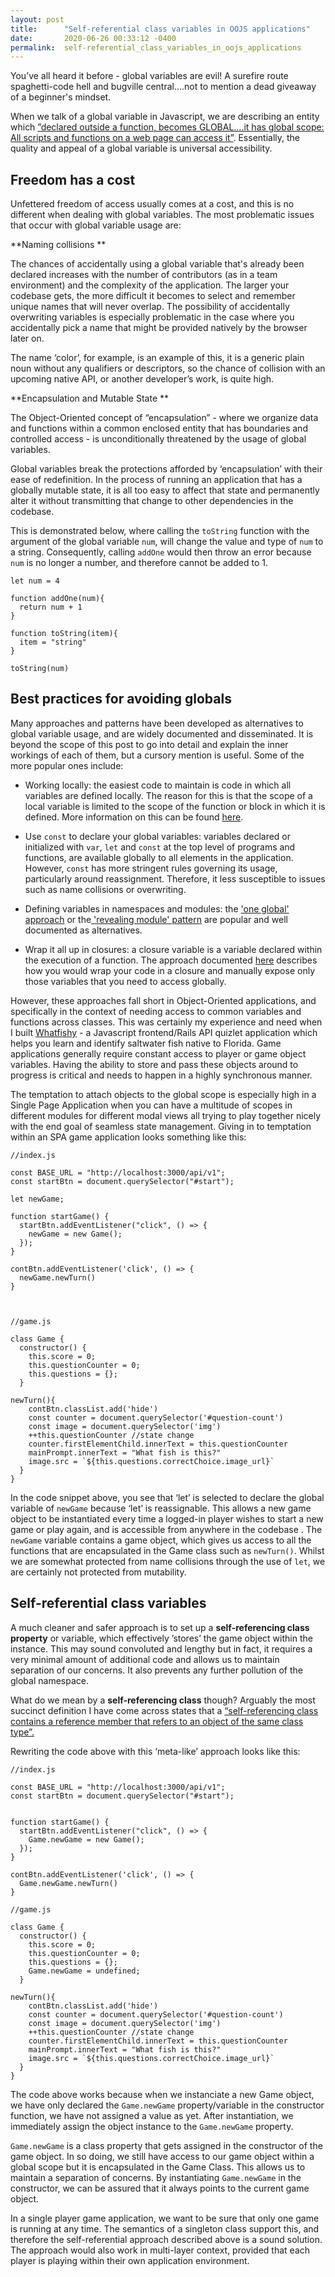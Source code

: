 ```yaml
---
layout: post
title:      "Self-referential class variables in OOJS applications"
date:       2020-06-26 00:33:12 -0400
permalink:  self-referential_class_variables_in_oojs_applications
---
```



You’ve all heard it before - global variables are evil! A surefire route spaghetti-code hell and bugville central….not to mention a dead giveaway of a beginner's mindset.

When we talk of a global variable in Javascript, we are describing an entity which [”declared outside a function, becomes GLOBAL….it has global scope: All scripts and functions on a web page can access it”](https://www.w3schools.com/js/js_scope.asp). Essentially, the quality and appeal of a global variable is universal accessibility. 

## Freedom has a cost

Unfettered freedom of access usually comes at a cost, and this is no different when dealing with global variables. The most problematic issues that occur with global variable usage are:

**Naming collisions **

The chances of accidentally using a global variable that's already been declared increases with the number of contributors (as in a team environment) and the complexity of the application. The larger your codebase gets, the more difficult it becomes to select and remember unique names that will never overlap. The possibility of accidentally overwriting variables is especially problematic in the case where you accidentally pick a name that might be provided natively by the browser later on. 

The name ‘color’, for example, is an example of this, it is a generic plain noun without any qualifiers or descriptors, so the chance of collision with an upcoming native API, or another developer’s work, is quite high.

**Encapsulation and Mutable State **

The Object-Oriented concept of “encapsulation” - where we organize data and functions within a common enclosed entity that has boundaries and controlled access - is unconditionally threatened by the usage of global variables. 

Global variables break the protections afforded by ‘encapsulation’ with their ease of redefinition. In the process of running an application that has a globally mutable state, it is all too easy to affect that state and permanently alter it without transmitting that change to other dependencies in the codebase.

This is demonstrated below, where calling the `toString` function with the argument of the global variable `num`, will change the value and type of `num` to a string. Consequently, calling `addOne` would then throw an error because `num` is no longer a number, and therefore cannot be added to 1.

```
let num = 4

function addOne(num){
  return num + 1
}

function toString(item){
  item = "string" 
}

toString(num)
```



## Best practices for avoiding globals

Many approaches and patterns have been developed as alternatives to global variable usage, and are widely documented and disseminated. It is beyond the scope of this post to go into detail and explain the inner workings of each of them, but a cursory mention is useful. Some of the more popular ones include:

* Working locally: the easiest code to maintain is code in which all variables are defined locally. The reason for this is that the scope of a local variable is limited to the scope of the function or block in which it is defined. More information on this can be found [here](https://www.bitdegree.org/learn/javascript-global-variable).

* Use `const` to declare your global variables: variables declared or initialized with `var`, `let` and `const` at the top level of programs and functions, are available globally to all elements in the application. However, `const` has more stringent rules governing its usage, particularly around reassignment. Therefore, it less susceptible to issues such as name collisions or overwriting.

* Defining variables in namespaces and modules:  the [ 'one global' approach](https://stackoverflow.com/questions/45652069/entire-js-inside-one-global-variable) 
 or the[ 'revealing module' pattern](https://www.w3.org/wiki/JavaScript_best_practices#Avoid_globals) are popular and well documented as alternatives. 
 
*  Wrap it all up in closures:  a closure variable is a variable declared within the execution of a function. The approach documented [here](https://stackoverflow.com/questions/1841916/how-to-avoid-global-variables-in-javascript)  describes how you would wrap your code in a closure and manually expose only those variables that you need to access globally.


However, these approaches fall short  in Object-Oriented applications, and specifically in the context of needing access to common variables and functions across classes. This was certainly my experience and need when I built [Whatfishy](http://www.whatfishy.com) - a Javascript frontend/Rails API quizlet application which helps you learn and identify saltwater fish native to Florida.  Game applications generally require constant access to player or game object variables. Having the ability to store and pass these objects around to progress is critical and needs to happen in a highly synchronous manner.

The temptation to attach objects to the global scope is especially high in a Single Page Application when you can have a multitude of scopes in different modules for different modal views all trying to play together nicely with the end goal of seamless state management. Giving in to temptation within an SPA game application looks something like this:

```
//index.js

const BASE_URL = "http://localhost:3000/api/v1";
const startBtn = document.querySelector("#start");

let newGame;

function startGame() {
  startBtn.addEventListener("click", () => {
    newGame = new Game();
  });
}

contBtn.addEventListener('click', () => {
  newGame.newTurn() 
}



//game.js

class Game {
  constructor() {
    this.score = 0;
    this.questionCounter = 0;
    this.questions = {};
  }

newTurn(){
    contBtn.classList.add('hide')
    const counter = document.querySelector('#question-count')
    const image = document.querySelector('img')
    ++this.questionCounter //state change
    counter.firstElementChild.innerText = this.questionCounter
    mainPrompt.innerText = "What fish is this?"
    image.src = `${this.questions.correctChoice.image_url}`
  }
}
```

In the code snippet above, you see that ‘let’ is selected to declare the global variable of `newGame` because ‘let’ is reassignable. This allows a new game object to be instantiated every time a logged-in player wishes to start a new game or play again, and is accessible from anywhere in the codebase . The `newGame` variable contains a game object, which gives us access to all the functions that are encapsulated in the Game class such as `newTurn()`. Whilst we are somewhat protected from name collisions through the use of `let`, we are certainly not protected from mutability. 

## Self-referential class variables

A much cleaner and safer approach is to set up a **self-referencing class property** or variable, which effectively ’stores’ the game object within the instance. This may sound convoluted and lengthy but in fact, it requires a very minimal amount of additional code and allows us to maintain separation of our concerns. It also prevents any further pollution of the global namespace. 

What do we mean by a **self-referencing class** though? Arguably the most succinct definition I have come across states that a [“self-referencing class contains a reference member that refers to an object of the same class type”.](https://flylib.com/books/en/2.255.1/self_referential_classes.html) 

Rewriting the code above with this ‘meta-like’ approach looks like this:


```
//index.js

const BASE_URL = "http://localhost:3000/api/v1";
const startBtn = document.querySelector("#start");


function startGame() {
  startBtn.addEventListener("click", () => {
    Game.newGame = new Game();
  });
}

contBtn.addEventListener('click', () => {
  Game.newGame.newTurn() 
}

//game.js

class Game {
  constructor() {
    this.score = 0;
    this.questionCounter = 0;
    this.questions = {};
    Game.newGame = undefined;
  }

newTurn(){
    contBtn.classList.add('hide')
    const counter = document.querySelector('#question-count')
    const image = document.querySelector('img')
    ++this.questionCounter //state change
    counter.firstElementChild.innerText = this.questionCounter
    mainPrompt.innerText = "What fish is this?"
    image.src = `${this.questions.correctChoice.image_url}`
  }
}
```

The code above works because when we instanciate a new Game object, we have only declared the `Game.newGame` property/variable in the constructor function, we have not assigned a value as yet. After instantiation, we immediately assign the object instance to the `Game.newGame` property.

`Game.newGame` is a class property that gets assigned in the constructor of the game object. In so doing, we still have access to our game object within a global scope but it is encapsulated in the Game Class.  This allows us to maintain a separation of concerns. By instantiating `Game.newGame` in the constructor, we can be assured that it always points to the current game object.

In a single player game application, we want to be sure that only one game is running at any time. The semantics of a singleton class support this, and therefore the self-referential approach described above is a sound solution. The approach would also work in multi-layer context, provided that each player is playing within their own application environment.






